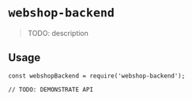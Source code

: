 # `webshop-backend`

> TODO: description

## Usage

```
const webshopBackend = require('webshop-backend');

// TODO: DEMONSTRATE API
```
